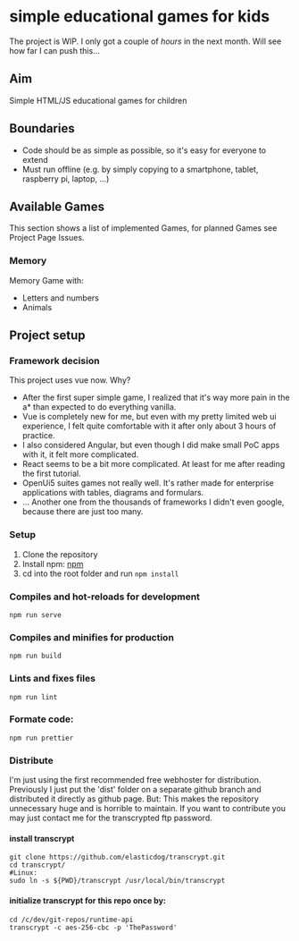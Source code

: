 # simple educational games for kids

The project is WIP. I only got a couple of _hours_ in the next month. Will see how far I can push this...

## Aim

Simple HTML/JS educational games for children

## Boundaries

- Code should be as simple as possible, so it's easy for everyone to extend
- Must run offline (e.g. by simply copying to a smartphone, tablet, raspberry pi, laptop, ...)

## Available Games
This section shows a list of implemented Games, for planned Games see Project Page Issues. 

### Memory
Memory Game with:
- Letters and numbers
- Animals

## Project setup
### Framework decision
This project uses vue now.
Why? 

- After the first super simple game, I realized that it's way more pain in the a* than expected to do everything vanilla.  
- Vue is completely new for me, but even with my pretty limited web ui experience, I felt quite comfortable with it after only about 3 hours of practice. 
- I also considered Angular, but even though I did make small PoC apps with it, it felt more complicated. 
- React seems to be a bit more complicated. At least for me after reading the first tutorial.   
- OpenUi5 suites games not really well. It's rather made for enterprise applications with tables, diagrams and formulars.
- ... Another one from the thousands of frameworks I didn't even google, because there are just too many.   

### Setup
1. Clone the repository
2. Install npm:
[npm](https://www.npmjs.com/get-npm)
3. cd into the root folder and run `npm install`

### Compiles and hot-reloads for development

```
npm run serve
```

### Compiles and minifies for production

```
npm run build
```

### Lints and fixes files

```
npm run lint
```

### Formate code:
```
npm run prettier
```

### Distribute
I'm just using the first recommended free webhoster for distribution. 
Previously I just put the 'dist' folder on a separate github branch and distributed it directly as github page.
But: This makes the repository unnecessary huge and is horrible to maintain.
If you want to contribute you may just contact me for the transcrypted ftp password.

#### install transcrypt
    git clone https://github.com/elasticdog/transcrypt.git
    cd transcrypt/
    #Linux:
    sudo ln -s ${PWD}/transcrypt /usr/local/bin/transcrypt
    
#### initialize transcrypt for this repo once by:
    cd /c/dev/git-repos/runtime-api
    transcrypt -c aes-256-cbc -p 'ThePassword' 
